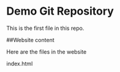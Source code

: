 # Demo Git Repository

This is the first file in this repo.

##Website content

Here are the files in the website

index.html
